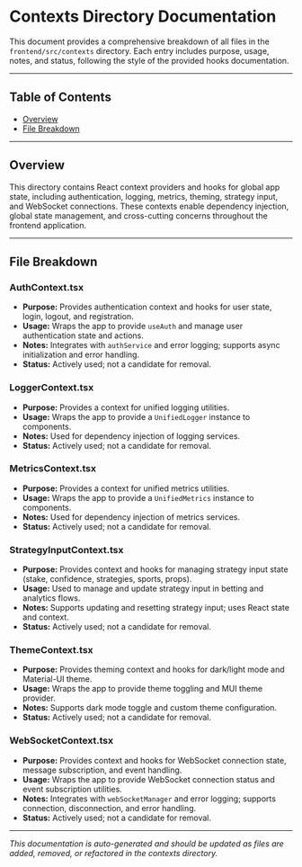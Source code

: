 # Contexts Directory Documentation

This document provides a comprehensive breakdown of all files in the `frontend/src/contexts` directory. Each entry includes purpose, usage, notes, and status, following the style of the provided hooks documentation.

---

## Table of Contents

- [Overview](#overview)
- [File Breakdown](#file-breakdown)

---

## Overview

This directory contains React context providers and hooks for global app state, including authentication, logging, metrics, theming, strategy input, and WebSocket connections. These contexts enable dependency injection, global state management, and cross-cutting concerns throughout the frontend application.

---

## File Breakdown

### AuthContext.tsx
- **Purpose:** Provides authentication context and hooks for user state, login, logout, and registration.
- **Usage:** Wraps the app to provide `useAuth` and manage user authentication state and actions.
- **Notes:** Integrates with `authService` and error logging; supports async initialization and error handling.
- **Status:** Actively used; not a candidate for removal.

### LoggerContext.tsx
- **Purpose:** Provides a context for unified logging utilities.
- **Usage:** Wraps the app to provide a `UnifiedLogger` instance to components.
- **Notes:** Used for dependency injection of logging services.
- **Status:** Actively used; not a candidate for removal.

### MetricsContext.tsx
- **Purpose:** Provides a context for unified metrics utilities.
- **Usage:** Wraps the app to provide a `UnifiedMetrics` instance to components.
- **Notes:** Used for dependency injection of metrics services.
- **Status:** Actively used; not a candidate for removal.

### StrategyInputContext.tsx
- **Purpose:** Provides context and hooks for managing strategy input state (stake, confidence, strategies, sports, props).
- **Usage:** Used to manage and update strategy input in betting and analytics flows.
- **Notes:** Supports updating and resetting strategy input; uses React state and context.
- **Status:** Actively used; not a candidate for removal.

### ThemeContext.tsx
- **Purpose:** Provides theming context and hooks for dark/light mode and Material-UI theme.
- **Usage:** Wraps the app to provide theme toggling and MUI theme provider.
- **Notes:** Supports dark mode toggle and custom theme configuration.
- **Status:** Actively used; not a candidate for removal.

### WebSocketContext.tsx
- **Purpose:** Provides context and hooks for WebSocket connection state, message subscription, and event handling.
- **Usage:** Wraps the app to provide WebSocket connection status and event subscription utilities.
- **Notes:** Integrates with `webSocketManager` and error logging; supports connection, disconnection, and error handling.
- **Status:** Actively used; not a candidate for removal.

---

*This documentation is auto-generated and should be updated as files are added, removed, or refactored in the contexts directory.*
